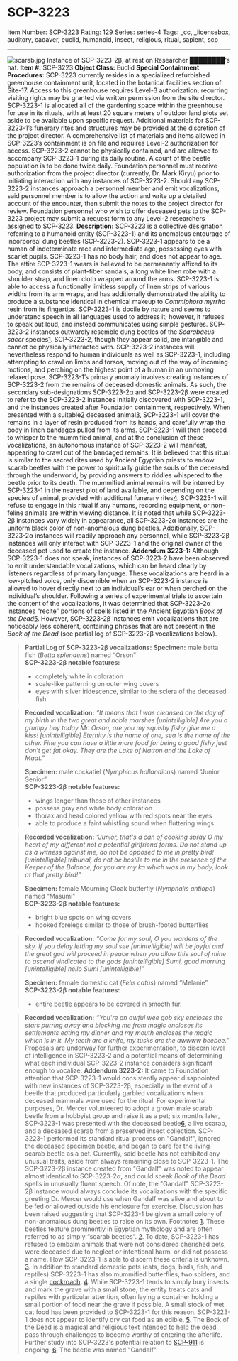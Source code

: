 # SCP-3223
Item Number: SCP-3223
Rating: 129
Series: series-4
Tags: _cc, _licensebox, auditory, cadaver, euclid, humanoid, insect, religious, ritual, sapient, scp

---

![scarab.jpg](https://scp-wiki.wdfiles.com/local--files/scp-3223/scarab.jpg)
Instance of SCP-3223-2β, at rest on Researcher ████████'s hat.
**Item #:** SCP-3223
**Object Class:** Euclid
**Special Containment Procedures:** SCP-3223 currently resides in a specialized refurbished greenhouse containment unit, located in the botanical facilities section of Site-17. Access to this greenhouse requires Level-3 authorization; recurring visiting rights may be granted via written permission from the site director.
SCP-3223-1 is allocated all of the gardening space within the greenhouse for use in its rituals, with at least 20 square meters of outdoor land plots set aside to be available upon specific request. Additional materials for SCP-3223-1’s funerary rites and structures may be provided at the discretion of the project director. A comprehensive list of materials and items allowed in SCP-3223’s containment is on file and requires Level-2 authorization for access.
SCP-3223-2 cannot be physically contained, and are allowed to accompany SCP-3223-1 during its daily routine. A count of the beetle population is to be done twice daily. Foundation personnel must receive authorization from the project director (currently, Dr. Mark Kiryu) prior to initiating interaction with any instances of SCP-3223-2. Should any SCP-3223-2 instances approach a personnel member and emit vocalizations, said personnel member is to allow the action and write up a detailed account of the encounter, then submit the notes to the project director for review.
Foundation personnel who wish to offer deceased pets to the SCP-3223 project may submit a request form to any Level-2 researchers assigned to SCP-3223.
**Description:** SCP-3223 is a collective designation referring to a humanoid entity (SCP-3223-1) and its anomalous entourage of incorporeal dung beetles (SCP-3223-2).
SCP-3223-1 appears to be a human of indeterminate race and intermediate age, possessing eyes with scarlet pupils. SCP-3223-1 has no body hair, and does not appear to age. The attire SCP-3223-1 wears is believed to be permanently affixed to its body, and consists of plant-fiber sandals, a long white linen robe with a shoulder strap, and linen cloth wrapped around the arms. SCP-3223-1 is able to access a functionally limitless supply of linen strips of various widths from its arm wraps, and has additionally demonstrated the ability to produce a substance identical in chemical makeup to _Commiphora myrrha_ resin from its fingertips. SCP-3223-1 is docile by nature and seems to understand speech in all languages used to address it; however, it refuses to speak out loud, and instead communicates using simple gestures.
SCP-3223-2 instances outwardly resemble dung beetles of the _Scarabaeus sacer_ species[1](javascript:;). SCP-3223-2, though they appear solid, are intangible and cannot be physically interacted with. SCP-3223-2 instances will nevertheless respond to human individuals as well as SCP-3223-1, including attempting to crawl on limbs and torsos, moving out of the way of incoming motions, and perching on the highest point of a human in an unmoving relaxed pose.
SCP-3223-1’s primary anomaly involves creating instances of SCP-3223-2 from the remains of deceased domestic animals. As such, the secondary sub-designations SCP-3223-2α and SCP-3223-2β were created to refer to the SCP-3223-2 instances initially discovered with SCP-3223-1, and the instances created after Foundation containment, respectively.
When presented with a suitable[2](javascript:;) deceased animal[3](javascript:;), SCP-3223-1 will cover the remains in a layer of resin produced from its hands, and carefully wrap the body in linen bandages pulled from its arms. SCP-3223-1 will then proceed to whisper to the mummified animal, and at the conclusion of these vocalizations, an autonomous instance of SCP-3223-2 will manifest, appearing to crawl out of the bandaged remains. It is believed that this ritual is similar to the sacred rites used by Ancient Egyptian priests to endow scarab beetles with the power to spiritually guide the souls of the deceased through the underworld, by providing answers to riddles whispered to the beetle prior to its death.
The mummified animal remains will be interred by SCP-3223-1 in the nearest plot of land available, and depending on the species of animal, provided with additional funerary rites[4](javascript:;). SCP-3223-1 will refuse to engage in this ritual if any humans, recording equipment, or non-feline animals are within viewing distance.
It is noted that while SCP-3223-2β instances vary widely in appearance, all SCP-3223-2α instances are the uniform black color of non-anomalous dung beetles. Additionally, SCP-3223-2α instances will readily approach any personnel, while SCP-3223-2β instances will only interact with SCP-3223-1 and the original owner of the deceased pet used to create the instance.
**Addendum 3223-1:** Although SCP-3223-1 does not speak, instances of SCP-3223-2 have been observed to emit understandable vocalizations, which can be heard clearly by listeners regardless of primary language. These vocalizations are heard in a low-pitched voice, only discernible when an SCP-3223-2 instance is allowed to hover directly next to an individual’s ear or when perched on the individual’s shoulder.
Following a series of experimental trials to ascertain the content of the vocalizations, it was determined that SCP-3223-2α instances “recite” portions of spells listed in the Ancient Egyptian _Book of the Dead_[5](javascript:;). However, SCP-3223-2β instances emit vocalizations that are noticeably less coherent, containing phrases that are not present in the _Book of the Dead_ (see partial log of SCP-3223-2β vocalizations below).
> **Partial Log of SCP-3223-2β vocalizations:**
> **Specimen:** male betta fish (_Betta splendens_) named “Orson”  
>  **SCP-3223-2β notable features:**
>   * completely white in coloration
>   * scale-like patterning on outer wing covers
>   * eyes with silver iridescence, similar to the sclera of the deceased fish
> 

> **Recorded vocalization:** _“It means that I was cleansed on the day of my birth in the two great and noble marshes [unintelligible] Are you a grumpy boy today Mr. Orson, are you my squishy fishy give me a kiss! [unintelligible] Eternity is the name of one, sea is the name of the other. Fine you can have a little more food for being a good fishy just don’t get fat okay. They are the Lake of Natron and the Lake of Maat.”_
>   
>  **Specimen:** male cockatiel (_Nymphicus hollandicus_) named “Junior Senior”  
>  **SCP-3223-2β notable features:**
>   * wings longer than those of other instances
>   * possess gray and white body coloration
>   * thorax and head colored yellow with red spots near the eyes
>   * able to produce a faint whistling sound when fluttering wings
> 

> **Recorded vocalization:** _“Junior, that's a can of cooking spray O my heart of my different not a potential girlfriend forms. Do not stand up as a witness against me, do not be opposed to me in pretty bird! [unintelligible] tribunal, do not be hostile to me in the presence of the Keeper of the Balance, for you are my ka which was in my body, look at that pretty bird!”_
>   
>  **Specimen:** female Mourning Cloak butterfly (_Nymphalis antiopa_) named “Masumi”  
>  **SCP-3223-2β notable features:**
>   * bright blue spots on wing covers
>   * hooked forelegs similar to those of brush-footed butterflies
> 

> **Recorded vocalization:** _“Come for my soul, O you wardens of the sky. If you delay letting my soul see [unintelligible] will be joyful and the great god will proceed in peace when you allow this soul of mine to ascend vindicated to the gods [unintelligible] Sumi, good morning [unintelligible] hello Sumi [unintelligible]”_
>   
>  **Specimen:** female domestic cat (_Felis catus_) named “Melanie”  
>  **SCP-3223-2β notable features:**
>   * entire beetle appears to be covered in smooth fur.
> 

> **Recorded vocalization:** _“You're an awful wee gob sky encloses the stars purring away and blocking me from magic encloses its settlements eating my dinner and my mouth encloses the magic which is in it. My teeth are a knife, my tusks are the awwww beebee.”_
Proposals are underway for further experimentation, to discern level of intelligence in SCP-3223-2 and a potential means of determining what each individual SCP-3223-2 instance considers significant enough to vocalize.
**Addendum 3223-2:** It came to Foundation attention that SCP-3223-1 would consistently appear disappointed with new instances of SCP-3223-2β, especially in the event of a beetle that produced particularly garbled vocalizations when deceased mammals were used for the ritual.
For experimental purposes, Dr. Mercer volunteered to adopt a grown male scarab beetle from a hobbyist group and raise it as a pet; six months later, SCP-3223-1 was presented with the deceased beetle[6](javascript:;), a live scarab, and a deceased scarab from a preserved insect collection. SCP-3223-1 performed its standard ritual process on "Gandalf", ignored the deceased specimen beetle, and began to care for the living scarab beetle as a pet. Currently, said beetle has not exhibited any unusual traits, aside from always remaining close to SCP-3223-1.
The SCP-3223-2β instance created from "Gandalf" was noted to appear almost identical to SCP-3223-2α, and could speak _Book of the Dead_ spells in unusually fluent speech. Of note, the "Gandalf" SCP-3223-2β instance would always conclude its vocalizations with the specific greeting Dr. Mercer would use when Gandalf was alive and about to be fed or allowed outside his enclosure for exercise.
Discussion has been raised suggesting that SCP-3223-1 be given a small colony of non-anomalous dung beetles to raise on its own.
Footnotes
[1](javascript:;). These beetles feature prominently in Egyptian mythology and are often referred to as simply “scarab beetles”.
[2](javascript:;). To date, SCP-3223-1 has refused to embalm animals that were not considered cherished pets, were deceased due to neglect or intentional harm, or did not possess a name. How SCP-3223-1 is able to discern these criteria is unknown.
[3](javascript:;). In addition to standard domestic pets (cats, dogs, birds, fish, and reptiles) SCP-3223-1 has also mummified butterflies, two spiders, and a single [cockroach](/scp-723-j).
[4](javascript:;). While SCP-3223-1 tends to simply bury insects and mark the grave with a small stone, the entity treats cats and reptiles with particular attention, often laying a container holding a small portion of food near the grave if possible. A small stock of wet cat food has been provided to SCP-3223-1 for this reason. SCP-3223-1 does not appear to identify dry cat food as an edible.
[5](javascript:;). The Book of the Dead is a magical and religious text intended to help the dead pass through challenges to become worthy of entering the afterlife. Further study into SCP-3223's potential relation to [SCP-911](/scp-911) is ongoing.
[6](javascript:;). The beetle was named "Gandalf".